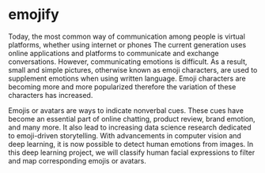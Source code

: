 # emojify
Today, the most common way of communication among people is virtual platforms, whether using internet or phones The current generation uses online applications and platforms to communicate and exchange conversations. However, communicating emotions is difficult. As a result, small and simple pictures, otherwise known as emoji characters, are used to supplement emotions when using written language. Emoji characters are becoming more and more popularized therefore the variation of these characters has increased.

Emojis or avatars are ways to indicate nonverbal cues. These cues have become an essential part of online chatting, product review, brand emotion, and many more. It also lead to increasing data science research dedicated to emoji-driven storytelling.
With advancements in computer vision and deep learning, it is now possible to detect human emotions from images. In this deep learning project, we will classify human facial expressions to filter and map corresponding emojis or avatars.
